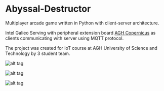 # Abyssal-Destructor

Multiplayer arcade game written in Python with client-server architecture.

Intel Galieo Serving with peripheral extension board [AGH Copernicus](http://home.agh.edu.pl/~tszydlo/copernicus/) as clients communicating with server using MQTT protocol.

The project was created for IoT course at AGH University of Science and Technology by 3 student team.

![alt tag](https://cloud.githubusercontent.com/assets/8882153/14914616/1aea8b7c-0e0c-11e6-8745-4f74cf3e1c2d.png)

![alt tag](https://cloud.githubusercontent.com/assets/8882153/14914636/53b9f83e-0e0c-11e6-9aad-24abf3447541.jpg)

![alt tag](https://cloud.githubusercontent.com/assets/8882153/14914609/061689a8-0e0c-11e6-93d7-2f949592aa9a.PNG)

